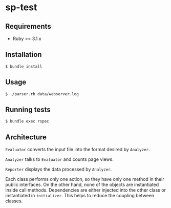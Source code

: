 # sp-test

## Requirements
* Ruby >= 3.1.x

## Installation
    $ bundle install

## Usage
    $ ./parser.rb data/webserver.log

## Running tests
    $ bundle exec rspec


## Architecture

`Evaluator` converts the input file into the format desired by `Analyzer`.

`Analyzer` talks to `Evaluator` and counts page views.

`Reporter` displays the data processed by `Analyzer`.

Each class performs only one action, so they have only one method in their public interfaces. On the other hand, none of the objects are instantiated inside call methods. Dependencies are either injected into the other class or instantiated in `initializer`. This helps to reduce the coupling between classes. 
